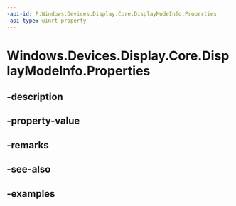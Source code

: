 ```yaml
---
-api-id: P:Windows.Devices.Display.Core.DisplayModeInfo.Properties
-api-type: winrt property
---
```


<!-- Property syntax.
public IMapView<Guid, object> Properties { get; }
-->

# Windows.Devices.Display.Core.DisplayModeInfo.Properties

## -description

## -property-value

## -remarks

## -see-also

## -examples

